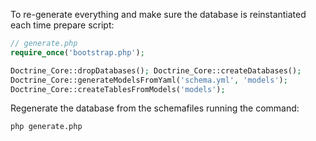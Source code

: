 To re-generate everything and make sure the database is reinstantiated each time prepare script:

~~~php
// generate.php
require_once('bootstrap.php');

Doctrine_Core::dropDatabases(); Doctrine_Core::createDatabases();
Doctrine_Core::generateModelsFromYaml('schema.yml', 'models');
Doctrine_Core::createTablesFromModels('models');
~~~

Regenerate the database from the schemafiles running the command:

~~~
php generate.php
~~~